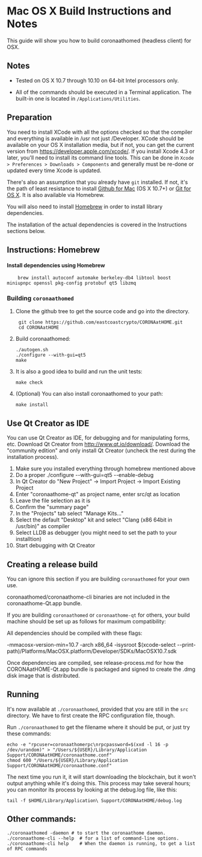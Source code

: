 Mac OS X Build Instructions and Notes
====================================
This guide will show you how to build coronaathomed (headless client) for OSX.

Notes
-----

* Tested on OS X 10.7 through 10.10 on 64-bit Intel processors only.

* All of the commands should be executed in a Terminal application. The
built-in one is located in `/Applications/Utilities`.

Preparation
-----------

You need to install XCode with all the options checked so that the compiler
and everything is available in /usr not just /Developer. XCode should be
available on your OS X installation media, but if not, you can get the
current version from https://developer.apple.com/xcode/. If you install
Xcode 4.3 or later, you'll need to install its command line tools. This can
be done in `Xcode > Preferences > Downloads > Components` and generally must
be re-done or updated every time Xcode is updated.

There's also an assumption that you already have `git` installed. If
not, it's the path of least resistance to install [Github for Mac](https://mac.github.com/)
(OS X 10.7+) or
[Git for OS X](https://code.google.com/p/git-osx-installer/). It is also
available via Homebrew.

You will also need to install [Homebrew](http://brew.sh) in order to install library
dependencies.

The installation of the actual dependencies is covered in the Instructions
sections below.

Instructions: Homebrew
----------------------

#### Install dependencies using Homebrew

        brew install autoconf automake berkeley-db4 libtool boost miniupnpc openssl pkg-config protobuf qt5 libzmq

### Building `coronaathomed`

1. Clone the github tree to get the source code and go into the directory.

        git clone https://github.com/eastcoastcrypto/CORONAatHOME.git
        cd CORONAatHOME

2.  Build coronaathomed:

        ./autogen.sh
        ./configure --with-gui=qt5
        make

3.  It is also a good idea to build and run the unit tests:

        make check

4.  (Optional) You can also install coronaathomed to your path:

        make install

Use Qt Creator as IDE
------------------------
You can use Qt Creator as IDE, for debugging and for manipulating forms, etc.
Download Qt Creator from http://www.qt.io/download/. Download the "community edition" and only install Qt Creator (uncheck the rest during the installation process).

1. Make sure you installed everything through homebrew mentioned above
2. Do a proper ./configure --with-gui=qt5 --enable-debug
3. In Qt Creator do "New Project" -> Import Project -> Import Existing Project
4. Enter "coronaathome-qt" as project name, enter src/qt as location
5. Leave the file selection as it is
6. Confirm the "summary page"
7. In the "Projects" tab select "Manage Kits..."
8. Select the default "Desktop" kit and select "Clang (x86 64bit in /usr/bin)" as compiler
9. Select LLDB as debugger (you might need to set the path to your installtion)
10. Start debugging with Qt Creator

Creating a release build
------------------------
You can ignore this section if you are building `coronaathomed` for your own use.

coronaathomed/coronaathome-cli binaries are not included in the coronaathome-Qt.app bundle.

If you are building `coronaathomed` or `coronaathome-qt` for others, your build machine should be set up
as follows for maximum compatibility:

All dependencies should be compiled with these flags:

 -mmacosx-version-min=10.7
 -arch x86_64
 -isysroot $(xcode-select --print-path)/Platforms/MacOSX.platform/Developer/SDKs/MacOSX10.7.sdk

Once dependencies are compiled, see release-process.md for how the CORONAatHOME-Qt.app
bundle is packaged and signed to create the .dmg disk image that is distributed.

Running
-------

It's now available at `./coronaathomed`, provided that you are still in the `src`
directory. We have to first create the RPC configuration file, though.

Run `./coronaathomed` to get the filename where it should be put, or just try these
commands:

    echo -e "rpcuser=coronaathomerpc\nrpcpassword=$(xxd -l 16 -p /dev/urandom)" > "/Users/${USER}/Library/Application Support/CORONAatHOME/coronaathome.conf"
    chmod 600 "/Users/${USER}/Library/Application Support/CORONAatHOME/coronaathome.conf"

The next time you run it, it will start downloading the blockchain, but it won't
output anything while it's doing this. This process may take several hours;
you can monitor its process by looking at the debug.log file, like this:

    tail -f $HOME/Library/Application\ Support/CORONAatHOME/debug.log

Other commands:
-------

    ./coronaathomed -daemon # to start the coronaathome daemon.
    ./coronaathome-cli --help  # for a list of command-line options.
    ./coronaathome-cli help    # When the daemon is running, to get a list of RPC commands
